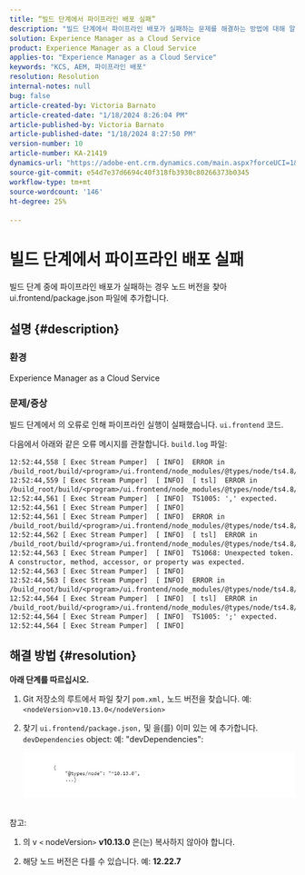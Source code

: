 ```yaml
---
title: “빌드 단계에서 파이프라인 배포 실패”
description: "빌드 단계에서 파이프라인 배포가 실패하는 문제를 해결하는 방법에 대해 알아봅니다."
solution: Experience Manager as a Cloud Service
product: Experience Manager as a Cloud Service
applies-to: "Experience Manager as a Cloud Service"
keywords: "KCS, AEM, 파이프라인 배포"
resolution: Resolution
internal-notes: null
bug: false
article-created-by: Victoria Barnato
article-created-date: "1/18/2024 8:26:04 PM"
article-published-by: Victoria Barnato
article-published-date: "1/18/2024 8:27:50 PM"
version-number: 10
article-number: KA-21419
dynamics-url: "https://adobe-ent.crm.dynamics.com/main.aspx?forceUCI=1&pagetype=entityrecord&etn=knowledgearticle&id=15fe1acb-3fb6-ee11-a569-6045bd006b25"
source-git-commit: e54d7e37d6694c40f318fb3930c80266373b0345
workflow-type: tm+mt
source-wordcount: '146'
ht-degree: 25%

---
```


# 빌드 단계에서 파이프라인 배포 실패


빌드 단계 중에 파이프라인 배포가 실패하는 경우 노드 버전을 찾아 ui.frontend/package.json 파일에 추가합니다.

## 설명 {#description}


### <b>환경</b>

Experience Manager as a Cloud Service



### <b>문제/증상</b>

빌드 단계에서 의 오류로 인해 파이프라인 실행이 실패했습니다. `ui.frontend` 코드.

다음에서 아래와 같은 오류 메시지를 관찰합니다. `build.log` 파일:




```
12:52:44,558 [ Exec Stream Pumper]  [ INFO]  ERROR in /build_root/build/<program>/ui.frontend/node_modules/@types/node/ts4.8/util.d.ts
12:52:44,559 [ Exec Stream Pumper]  [ INFO]  [ tsl]  ERROR in /build_root/build/<program>/ui.frontend/node_modules/@types/node/ts4.8/util.d.ts(1485,42)
12:52:44,561 [ Exec Stream Pumper]  [ INFO]  TS1005: ',' expected.
12:52:44,561 [ Exec Stream Pumper]  [ INFO] 
12:52:44,561 [ Exec Stream Pumper]  [ INFO]  ERROR in /build_root/build/<program>/ui.frontend/node_modules/@types/node/ts4.8/util.d.ts
12:52:44,562 [ Exec Stream Pumper]  [ INFO]  [ tsl]  ERROR in /build_root/build/<program>/ui.frontend/node_modules/@types/node/ts4.8/util.d.ts(1485,44)
12:52:44,563 [ Exec Stream Pumper]  [ INFO]  TS1068: Unexpected token. A constructor, method, accessor, or property was expected.
12:52:44,563 [ Exec Stream Pumper]  [ INFO] 
12:52:44,563 [ Exec Stream Pumper]  [ INFO]  ERROR in /build_root/build/<program>/ui.frontend/node_modules/@types/node/ts4.8/util.d.ts
12:52:44,564 [ Exec Stream Pumper]  [ INFO]  [ tsl]  ERROR in /build_root/build/<program>/ui.frontend/node_modules/@types/node/ts4.8/util.d.ts(1485,57)
12:52:44,564 [ Exec Stream Pumper]  [ INFO]  TS1005: ';' expected.
12:52:44,564 [ Exec Stream Pumper]  [ INFO]
```



## 해결 방법 {#resolution}

<b>아래 단계를 따르십시오.</b>
1. Git 저장소의 루트에서 파일 찾기 `pom.xml,` 노드 버전을 찾습니다. 예: `<nodeVersion>v10.13.0</nodeVersion>`


2. 찾기 `ui.frontend/package.json,` 및 을(를) 이미 있는 에 추가합니다. `devDependencies` object: 예: &quot;devDependencies&quot;:

   ![](assets/007186ff-51eb-ed11-a7c6-6045bd006e5a.png)



<br>참고:<br>


1. 의 v `<` nodeVersion`>` <b>v10.13.0</b> 은(는) 복사하지 않아야 합니다.


2. 해당 노드 버전은 다를 수 있습니다. 예: <b>12.22.7</b>

